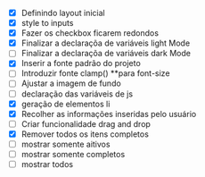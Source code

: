 - [x] Definindo layout inicial 
- [x] style to inputs
- [x] Fazer os checkbox ficarem redondos
- [x] Finalizar a declaraçõa de variáveis light Mode
- [ ] Finalizar a declaraçõa de variáveis dark Mode
- [x] Inserir a fonte padrão do projeto
- [ ] Introduzir fonte clamp() **para font-size
- [ ] Ajustar a imagem de fundo
- [ ] declaração das variáveis de js 
- [x] geração de elementos li
- [x] Recolher as informações inseridas pelo usuário
- [ ] Criar funcionalidade drag and drop
- [x] Remover todos os itens completos
- [ ] mostrar somente aitivos
- [ ] mostrar somente completos
- [ ] mostrar todos
